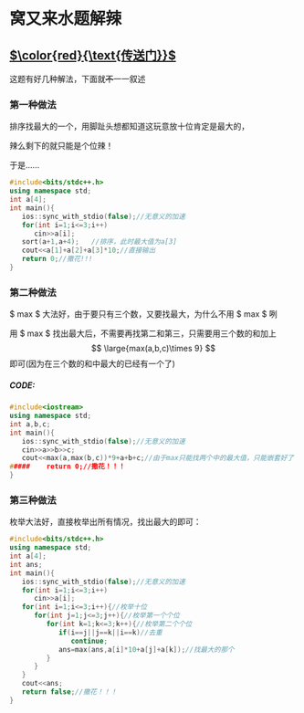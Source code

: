 # 窝又来水题解辣

## [$\color{red}{\text{传送门}}$](https://www.luogu.com.cn/problem/AT4251)


这题有好几种解法，下面就~~不~~一一叙述

### 第一种做法

排序找最大的一个，用脚趾头想都知道这玩意放十位肯定是最大的，

辣么剩下的就只能是个位辣！

于是......
```cpp
#include<bits/stdc++.h>
using namespace std;
int a[4];
int main(){
   ios::sync_with_stdio(false);//无意义的加速
   for(int i=1;i<=3;i++)
      cin>>a[i]; 
   sort(a+1,a+4);	//排序，此时最大值为a[3]
   cout<<a[1]+a[2]+a[3]*10;//直接输出
   return 0;//撒花!!!
}
```

### 第二种做法

 $ max $ 大法好，由于要只有三个数，又要找最大，为什么不用 $ max $ 咧

用 $ max $ 找出最大后，不需要再找第二和第三，只需要用三个数的和加上
$$ \large{max(a,b,c)\times 9} $$
即可(因为在三个数的和中最大的已经有一个了)

##### CODE:
```cpp
#include<iostream>
using namespace std;
int a,b,c;
int main(){
   ios::sync_with_stdio(false);//无意义的加速
   cin>>a>>b>>c;
   cout<<max(a,max(b,c))*9+a+b+c;//由于max只能找两个中的最大值，只能嵌套好了
#####    return 0;//撒花！！！
}
```

### 第三种做法

枚举大法好，直接枚举出所有情况，找出最大的即可：
```cpp
#include<bits/stdc++.h>
using namespace std;
int a[4];
int ans;
int main(){
   ios::sync_with_stdio(false);//无意义的加速
   for(int i=1;i<=3;i++)
      cin>>a[i];
   for(int i=1;i<=3;i++){//枚举十位
      for(int j=1;j<=3;j++){//枚举第一个个位
         for(int k=1;k<=3;k++){//枚举第二个个位
            if(i==j||j==k||i==k)//去重
               continue;
            ans=max(ans,a[i]*10+a[j]+a[k]);//找最大的那个
         }
      }
   }
   cout<<ans;
   return false;//撒花！！！
}
```